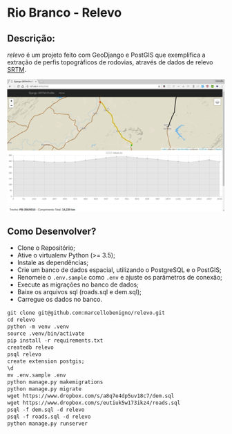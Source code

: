 # Rio Branco - Relevo


## Descrição:

*relevo* é um projeto feito com GeoDjango e PostGIS que exemplifica a extração
de perfis topográficos de rodovias, através de dados de relevo [SRTM][1].

![alt perfil topográfico](img/example.png)


## Como Desenvolver?

* Clone o Repositório;
* Ative o virtualenv Python (>= 3.5);
* Instale as dependências;
* Crie um banco de dados espacial, utilizando o PostgreSQL e o PostGIS;
* Renomeie o `.env.sample` como `.env` e ajuste os parâmetros de conexão;
* Execute as migrações no banco de dados;
* Baixe os arquivos sql (roads.sql e dem.sql);
* Carregue os dados no banco.

```
git clone git@github.com:marcellobenigno/relevo.git
cd relevo
python -m venv .venv
source .venv/bin/activate
pip install -r requirements.txt
createdb relevo
psql relevo
create extension postgis;
\d
mv .env.sample .env
python manage.py makemigrations
python manage.py migrate
wget https://www.dropbox.com/s/a8q7e4dp5uv18c7/dem.sql
wget https://www.dropbox.com/s/eutiuk5w173ikz4/roads.sql
psql -f dem.sql -d relevo
psql -f roads.sql -d relevo
python manage.py runserver

```

[1]:https://www2.jpl.nasa.gov/srtm/
